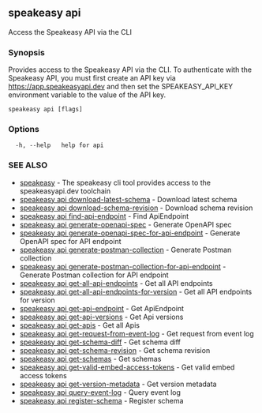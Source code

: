 ## speakeasy api

Access the Speakeasy API via the CLI

### Synopsis

Provides access to the Speakeasy API via the CLI.
To authenticate with the Speakeasy API, you must first create an API key via https://app.speakeasyapi.dev
and then set the SPEAKEASY_API_KEY environment variable to the value of the API key.

```
speakeasy api [flags]
```

### Options

```
  -h, --help   help for api
```

### SEE ALSO

* [speakeasy](speakeasy.md)	 - The speakeasy cli tool provides access to the speakeasyapi.dev toolchain
* [speakeasy api download-latest-schema](speakeasy_api_download-latest-schema.md)	 - Download latest schema
* [speakeasy api download-schema-revision](speakeasy_api_download-schema-revision.md)	 - Download schema revision
* [speakeasy api find-api-endpoint](speakeasy_api_find-api-endpoint.md)	 - Find ApiEndpoint
* [speakeasy api generate-openapi-spec](speakeasy_api_generate-openapi-spec.md)	 - Generate OpenAPI spec
* [speakeasy api generate-openapi-spec-for-api-endpoint](speakeasy_api_generate-openapi-spec-for-api-endpoint.md)	 - Generate OpenAPI spec for API endpoint
* [speakeasy api generate-postman-collection](speakeasy_api_generate-postman-collection.md)	 - Generate Postman collection
* [speakeasy api generate-postman-collection-for-api-endpoint](speakeasy_api_generate-postman-collection-for-api-endpoint.md)	 - Generate Postman collection for API endpoint
* [speakeasy api get-all-api-endpoints](speakeasy_api_get-all-api-endpoints.md)	 - Get all API endpoints
* [speakeasy api get-all-api-endpoints-for-version](speakeasy_api_get-all-api-endpoints-for-version.md)	 - Get all API endpoints for version
* [speakeasy api get-api-endpoint](speakeasy_api_get-api-endpoint.md)	 - Get ApiEndpoint
* [speakeasy api get-api-versions](speakeasy_api_get-api-versions.md)	 - Get Api versions
* [speakeasy api get-apis](speakeasy_api_get-apis.md)	 - Get all Apis
* [speakeasy api get-request-from-event-log](speakeasy_api_get-request-from-event-log.md)	 - Get request from event log
* [speakeasy api get-schema-diff](speakeasy_api_get-schema-diff.md)	 - Get schema diff
* [speakeasy api get-schema-revision](speakeasy_api_get-schema-revision.md)	 - Get schema revision
* [speakeasy api get-schemas](speakeasy_api_get-schemas.md)	 - Get schemas
* [speakeasy api get-valid-embed-access-tokens](speakeasy_api_get-valid-embed-access-tokens.md)	 - Get valid embed access tokens
* [speakeasy api get-version-metadata](speakeasy_api_get-version-metadata.md)	 - Get version metadata
* [speakeasy api query-event-log](speakeasy_api_query-event-log.md)	 - Query event log
* [speakeasy api register-schema](speakeasy_api_register-schema.md)	 - Register schema

